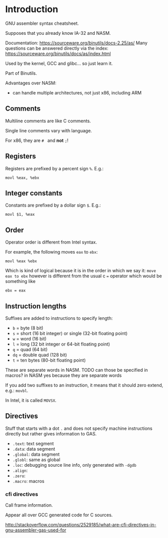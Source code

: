 # Introduction

GNU assembler syntax cheatsheet.

Supposes that you already know IA-32 and NASM.

Documentation: <https://sourceware.org/binutils/docs-2.25/as/> Many questions can be answered directly via the index: <https://sourceware.org/binutils/docs/as/index.html>

Used by the kernel, GCC and glibc... so just learn it.

Part of Binutils.

Advantages over NASM:

- can handle multiple architectures, not just x86, including ARM

## Comments

Multiline comments are like C comments.

Single line comments vary with language.

For x86, they are `# ` and **not** `;`!

## Registers

Registers are prefixed by a percent sign `%`. E.g.:

    movl %eax, %ebx

## Integer constants

Constants are prefixed by a dollar sign `$`. E.g.:

    movl $1, %eax

## Order

Operator order is different from Intel syntax.

For example, the following moves `eax` to `ebx`:

    movl %eax %ebx

Which is kind of logical because it is in the order in which we say it: `move eax to ebx` however is different from the usual c `=` operator which would be something like

    ebx = eax

## Instruction lengths

Suffixes are added to instructions to specify length:

- `b` = byte (8 bit)
- `s` = short (16 bit integer) or single (32-bit floating point)
- `w` = word (16 bit)
- `l` = long (32 bit integer or 64-bit floating point)
- `q` = quad (64 bit)
- `dq` = double quad (128 bit)
- `t` = ten bytes (80-bit floating point)

These are separate words in NASM. TODO can those be specified in macros? in NASM yes because they are separate words

If you add two suffixes to an instruction, it means that it should zero extend, e.g.: `movbl`.

In Intel, it is called `MOVSX`.

## Directives

Stuff that starts with a dot `.` and does not specify machine instructions directly but rather gives information to GAS.

- `.text`: text segment
- `.data`: data segment
- `.global`: data segment
- `.globl`: same as global
- `.loc`: debugging source line info, only generated with `-dgdb`
- `.align`:
- `.zero`:
- `.macro`: macros

### cfi directives

Call frame information.

Appear all over GCC generated code for C sources.

<http://stackoverflow.com/questions/2529185/what-are-cfi-directives-in-gnu-assembler-gas-used-for>
